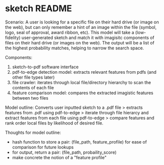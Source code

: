 # sketch README
Scenario: A user is looking for a specific file on their hard drive (or image on the web), but can only remember a hint of an image within the file (symbol, logo, seal of approval, award ribbon, etc). 
This model will take a (low-fidelity) user-generated sketch and match it with imagisitc components of files on their hard drive (or images on the web). The output will be a list of the highest probability matches, helping to narrow the search space.

Components:
1) sketch-to-pdf software interface
2) pdf-to-edge detection model: extracts relevant features from pdfs (and other file types later)
3) file crawler: iterates through local file/directory hierarchy to scan the contents of each file
4) feature comparison model: compares the extracted imagistic features between two files

Model outline:
Converts user inputted sketch to a .pdf file > extracts features from .pdf using pdf-to-edge > iterate through file hierarcy and extract features from each file using pdf-to-edge > compare features and rank order local files by likelihood of desired file.

Thoughts for model outline:
- hash function to store a pair: (file_path, feature_profile) for ease of comparison for future lookups
- for output, return a pair: (file_path, probaility_score)
- make concrete the notion of a "feature profile"
